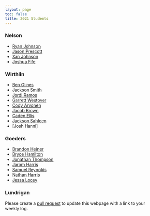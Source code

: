 ```yaml
---
layout: page
toc: false
title: 2021 Students
---
```


### Nelson
* [Ryan Johnson](https://ryancj14.github.io/ryancj14/pages/log)
* [Jason Prescott](https://jason1234309.github.io/Immerse_Website/pages/log/)
* [Xan Johnson](https://immerse.xanjohnson.com/daily)
* [Joshua Fife](https://whiteninjaz.github.io/pages/log/)


### Wirthlin
* [Ben Glines](https://benglines.github.io/immerse-website/pages/log/)
* [Jackson Smith](https://rjsmith1999.github.io/IMMERSE/pages/log/)
* [Jordi Ramos](https://jordi1215.github.io/pages/log)
* [Garrett Westover](https://garrettxw.github.io/garrettx/pages/log)
* [Cody Arvonen](https://codyarvonen.github.io/personal_website/)
* [Jacob Brown](https://jacobdbrown4.github.io/jacob_brown//pages/log/)
* [Caden Ellis](https://caden-ellis77.github.io/ImmerseSite/pages/log/)
* [Jackson Sahleen](https://jacksonsahleen.github.io/IMMERSE_2021_log/)
* [Josh Hanni]

### Goeders
* [Brandon Heiner](https://heinerb1.github.io/pages/log/)
* [Bryce Hamilton](https://brycejh.github.io/CCL_Page/pages/log/)
* [Jonathan Thompson](https://jonath48.github.io/pages/log/)
* [Jarom Harris](https://jaromharris.github.io/immerse/)
* [Samuel Reynolds](https://thedhcreator.github.io/pages/log/)
* [Nathan Harris](http://betacircuit.net/projects/IMMERSE/log/)
* [Jessa Locey](https://jessalocey.github.io/pages/log/)

### Lundrigan


Please create a [pull request](https://github.com/byu-cpe/ComputingBootCamp/pulls) to update this webpage with a link to your weekly log.
